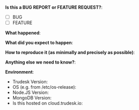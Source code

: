**Is this a BUG REPORT or FEATURE REQUEST?**:
<!-- PUT AN x IN THE BOX -->
- [ ] BUG 
- [ ] FEATURE

**What happened**:

**What did you expect to happen**:

**How to reproduce it (as minimally and precisely as possible)**:


**Anything else we need to know?**:

**Environment**:
- Trudesk Version:
- OS (e.g. from /etc/os-release):
- Node.JS Version:
- MongoDB Version:
- Is this hosted on cloud.trudesk.io:

